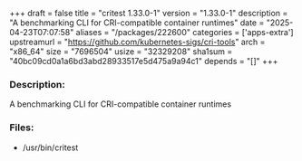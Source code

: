 +++
draft = false
title = "critest 1.33.0-1"
version = "1.33.0-1"
description = "A benchmarking CLI for CRI-compatible container runtimes"
date = "2025-04-23T07:07:58"
aliases = "/packages/222600"
categories = ['apps-extra']
upstreamurl = "https://github.com/kubernetes-sigs/cri-tools"
arch = "x86_64"
size = "7696504"
usize = "32329208"
sha1sum = "40bc09cd0a1a6bd3abd28933517e5d475a9a94c1"
depends = "[]"
+++
### Description: 
A benchmarking CLI for CRI-compatible container runtimes

### Files: 
* /usr/bin/critest
